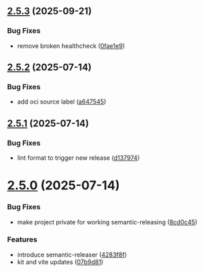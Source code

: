 ## [2.5.3](https://github.com/chrisingenhaag/getmydeck-app/compare/v2.5.2...v2.5.3) (2025-09-21)


### Bug Fixes

* remove broken healthcheck ([0fae1e9](https://github.com/chrisingenhaag/getmydeck-app/commit/0fae1e900d37eaed6a75415f5df41b574f009aba))

## [2.5.2](https://github.com/chrisingenhaag/getmydeck-app/compare/v2.5.1...v2.5.2) (2025-07-14)


### Bug Fixes

* add oci source label ([a647545](https://github.com/chrisingenhaag/getmydeck-app/commit/a647545ec8efea0dcf2fc127b943ac5afdae66e2))

## [2.5.1](https://github.com/chrisingenhaag/getmydeck-app/compare/v2.5.0...v2.5.1) (2025-07-14)


### Bug Fixes

* lint format to trigger new release ([d137974](https://github.com/chrisingenhaag/getmydeck-app/commit/d13797401c9f9aba17728a09c463d0e30c41567c))

# [2.5.0](https://github.com/chrisingenhaag/getmydeck-app/compare/v2.4.10...v2.5.0) (2025-07-14)


### Bug Fixes

* make project private for working semantic-releasing ([8cd0c45](https://github.com/chrisingenhaag/getmydeck-app/commit/8cd0c453cc393eb8083ca1a2999c4261dc213192))


### Features

* introduce semantic-releaser ([4283f8f](https://github.com/chrisingenhaag/getmydeck-app/commit/4283f8f8d05af868bfb97b6aeb8984a2fd2db040))
* kit and vite updates ([07b9d81](https://github.com/chrisingenhaag/getmydeck-app/commit/07b9d81cfa410657ae3eef9e667749ece35c8e56))
